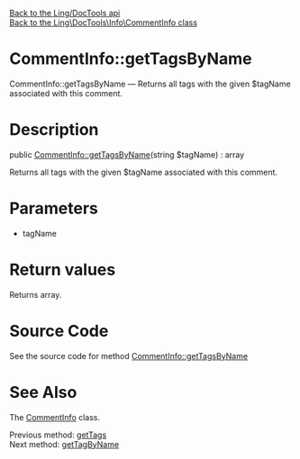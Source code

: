 [Back to the Ling/DocTools api](https://github.com/lingtalfi/DocTools/blob/master/doc/api/Ling/DocTools.md)<br>
[Back to the Ling\DocTools\Info\CommentInfo class](https://github.com/lingtalfi/DocTools/blob/master/doc/api/Ling/DocTools/Info/CommentInfo.md)


CommentInfo::getTagsByName
================



CommentInfo::getTagsByName — Returns all tags with the given $tagName associated with this comment.




Description
================


public [CommentInfo::getTagsByName](https://github.com/lingtalfi/DocTools/blob/master/doc/api/Ling/DocTools/Info/CommentInfo/getTagsByName.md)(string $tagName) : array




Returns all tags with the given $tagName associated with this comment.




Parameters
================


- tagName

    


Return values
================

Returns array.








Source Code
===========
See the source code for method [CommentInfo::getTagsByName](https://github.com/lingtalfi/DocTools/blob/master/Info/CommentInfo.php#L220-L223)


See Also
================

The [CommentInfo](https://github.com/lingtalfi/DocTools/blob/master/doc/api/Ling/DocTools/Info/CommentInfo.md) class.

Previous method: [getTags](https://github.com/lingtalfi/DocTools/blob/master/doc/api/Ling/DocTools/Info/CommentInfo/getTags.md)<br>Next method: [getTagByName](https://github.com/lingtalfi/DocTools/blob/master/doc/api/Ling/DocTools/Info/CommentInfo/getTagByName.md)<br>

